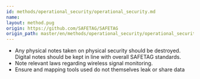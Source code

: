 ```yaml
---
id: methods/operational_security/operational_security.md
name: 
layout: method.pug
origin: https://github.com/SAFETAG/SAFETAG
origin_path: master/en/methods/operational_security/operational_security.md
---
```


* Any physical notes taken on physical security should be destroyed. Digital notes should be kept in line with overall SAFETAG standards.
* Note relevant laws regarding wireless signal monitoring.
* Ensure and mapping tools used do not themselves leak or share data

